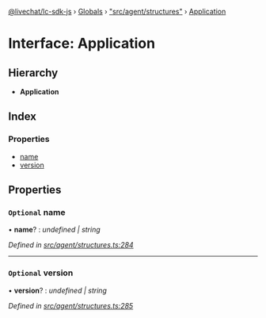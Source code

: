 [@livechat/lc-sdk-js](../README.md) › [Globals](../globals.md) › ["src/agent/structures"](../modules/_src_agent_structures_.md) › [Application](_src_agent_structures_.application.md)

# Interface: Application

## Hierarchy

* **Application**

## Index

### Properties

* [name](_src_agent_structures_.application.md#optional-name)
* [version](_src_agent_structures_.application.md#optional-version)

## Properties

### `Optional` name

• **name**? : *undefined | string*

*Defined in [src/agent/structures.ts:284](https://github.com/livechat/lc-sdk-js/blob/8143b05/src/agent/structures.ts#L284)*

___

### `Optional` version

• **version**? : *undefined | string*

*Defined in [src/agent/structures.ts:285](https://github.com/livechat/lc-sdk-js/blob/8143b05/src/agent/structures.ts#L285)*

